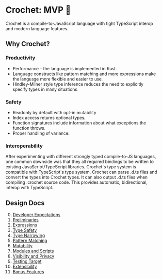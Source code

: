 # Crochet: MVP 🧣

Crochet is a compile-to-JavaScript language with tight TypeScript interop and
modern language features.

## Why Crochet?

### Productivity

- Performance - the language is implemented in Rust.
- Language constructs like pattern matching and more expressions make the
  language more flexible and easier to use.
- Hindley-Milner style type inference reduces the need to explicitly specify
  types in many situations.

### Safety

- Readonly by default with opt-in mutability
- Index access returns optional types.
- Function signatures include information about what exceptions the function
  throws.
- Proper handling of variance.

### Interoperability

After experimenting with different strongly typed compile-to-JS languages, one
common downside was that they all required bindings to be written to existing
JavaScript/TypeScript libraries. Crochet's type system is compatible with
TypeScript's type system. Crochet can parse .d.ts files and convert the types
into Crochet types. It can also output .d.ts files when compiling .crochet
source code. This provides automatic, bidirectional, interop with TypeScript.

## Design Docs

0.  [Developer Expectations](00_developer_expectations.md)
1.  [Preliminaries](01_preliminaries.md)
2.  [Expressions](02_expressions.md)
3.  [Type Safety](03_type_safety.md)
4.  [Type Narrowing](04_type_narrowing.md)
5.  [Pattern Matching](05_pattern_matching.md)
6.  [Mutability](06_mutability.md)
7.  [Modules and Scripts](07_modules_and_scripts.md)
8.  [Visibility and Privacy](08_visibility_and_privacy.md)
9.  [Testing Target](09_testing_mode.md)
10. [Extensibility](10_extensibility.md)
11. [Bonus Features](11_bonus_features.md)
